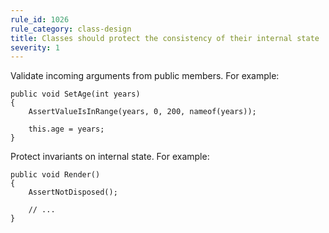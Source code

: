 ```yaml
---
rule_id: 1026
rule_category: class-design
title: Classes should protect the consistency of their internal state
severity: 1
---
```

Validate incoming arguments from public members. For example:

	public void SetAge(int years)
	{
		AssertValueIsInRange(years, 0, 200, nameof(years));

		this.age = years;
	}

Protect invariants on internal state. For example:

	public void Render()
	{
		AssertNotDisposed();

		// ...
	}

